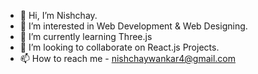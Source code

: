 - 👋 Hi, I’m Nishchay.
- 👀 I’m interested in Web Development & Web Designing. 
- 🌱 I’m currently learning Three.js
- 💞️ I’m looking to collaborate on React.js Projects.
- 📫 How to reach me - nishchaywankar4@gmail.com

<!---
killua-24/killua-24 is a ✨ special ✨ repository because its `README.md` (this file) appears on your GitHub profile.
You can click the Preview link to take a look at your changes.
--->
